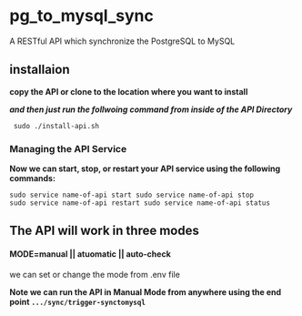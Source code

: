 # pg_to_mysql_sync
A RESTful API which synchronize the PostgreSQL to MySQL 

## installaion
**copy the API or clone to the location where you want to install**

***and then just run the follwoing command from inside of the API Directory***

<code> sudo ./install-api.sh </code>
### Managing the API Service
**Now we can start, stop, or restart your API service using the following commands:**

<code>sudo service name-of-api start
sudo service name-of-api stop
sudo service name-of-api restart
sudo service name-of-api status
</code>

## The API will work in three modes
#### MODE=manual || atuomatic || auto-check

we can set or change the mode from .env file

**Note we can run the API in Manual Mode from anywhere using the end point <code>.../sync/trigger-synctomysql</code>**
